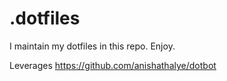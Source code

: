 # .dotfiles

I maintain my dotfiles in this repo. Enjoy.

Leverages https://github.com/anishathalye/dotbot
